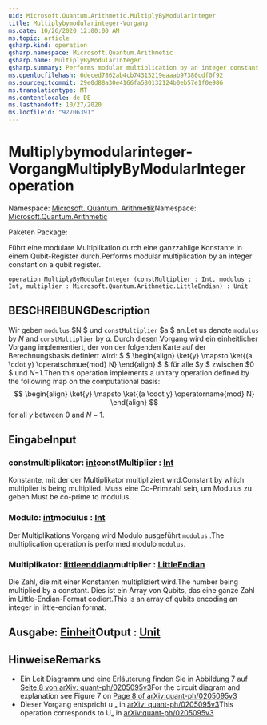 ```yaml
---
uid: Microsoft.Quantum.Arithmetic.MultiplyByModularInteger
title: Multiplybymodularinteger-Vorgang
ms.date: 10/26/2020 12:00:00 AM
ms.topic: article
qsharp.kind: operation
qsharp.namespace: Microsoft.Quantum.Arithmetic
qsharp.name: MultiplyByModularInteger
qsharp.summary: Performs modular multiplication by an integer constant on a qubit register.
ms.openlocfilehash: 6deced7862ab4cb74315219eaaab97380cdf0f92
ms.sourcegitcommit: 29e0d88a30e4166fa580132124b0eb57e1f0e986
ms.translationtype: MT
ms.contentlocale: de-DE
ms.lasthandoff: 10/27/2020
ms.locfileid: "92706391"
---
```

# <a name="multiplybymodularinteger-operation"></a><span data-ttu-id="40aef-102">Multiplybymodularinteger-Vorgang</span><span class="sxs-lookup"><span data-stu-id="40aef-102">MultiplyByModularInteger operation</span></span>

<span data-ttu-id="40aef-103">Namespace: [Microsoft. Quantum. Arithmetik](xref:Microsoft.Quantum.Arithmetic)</span><span class="sxs-lookup"><span data-stu-id="40aef-103">Namespace: [Microsoft.Quantum.Arithmetic](xref:Microsoft.Quantum.Arithmetic)</span></span>

<span data-ttu-id="40aef-104">Paketen [](https://nuget.org/packages/)</span><span class="sxs-lookup"><span data-stu-id="40aef-104">Package: [](https://nuget.org/packages/)</span></span>


<span data-ttu-id="40aef-105">Führt eine modulare Multiplikation durch eine ganzzahlige Konstante in einem Qubit-Register durch.</span><span class="sxs-lookup"><span data-stu-id="40aef-105">Performs modular multiplication by an integer constant on a qubit register.</span></span>

```qsharp
operation MultiplyByModularInteger (constMultiplier : Int, modulus : Int, multiplier : Microsoft.Quantum.Arithmetic.LittleEndian) : Unit
```


## <a name="description"></a><span data-ttu-id="40aef-106">BESCHREIBUNG</span><span class="sxs-lookup"><span data-stu-id="40aef-106">Description</span></span>

<span data-ttu-id="40aef-107">Wir geben `modulus` $N $ und `constMultiplier` $a $ an.</span><span class="sxs-lookup"><span data-stu-id="40aef-107">Let us denote `modulus` by $N$ and `constMultiplier` by $a$.</span></span>
<span data-ttu-id="40aef-108">Durch diesen Vorgang wird ein einheitlicher Vorgang implementiert, der von der folgenden Karte auf der Berechnungsbasis definiert wird: $ $ \begin{align} \ket{y} \mapsto \ket{(a \cdot y) \operatschmue{mod} N} \end{align} $ $ für alle $y $ zwischen $0 $ und $N-$1.</span><span class="sxs-lookup"><span data-stu-id="40aef-108">Then this operation implements a unitary operation defined by the following map on the computational basis: $$ \begin{align} \ket{y} \mapsto \ket{(a \cdot y) \operatorname{mod} N} \end{align} $$ for all $y$ between $0$ and $N - 1$.</span></span>

## <a name="input"></a><span data-ttu-id="40aef-109">Eingabe</span><span class="sxs-lookup"><span data-stu-id="40aef-109">Input</span></span>

### <a name="constmultiplier--int"></a><span data-ttu-id="40aef-110">constmultiplikator: [int](xref:microsoft.quantum.lang-ref.int)</span><span class="sxs-lookup"><span data-stu-id="40aef-110">constMultiplier : [Int](xref:microsoft.quantum.lang-ref.int)</span></span>

<span data-ttu-id="40aef-111">Konstante, mit der der Multiplikator multipliziert wird.</span><span class="sxs-lookup"><span data-stu-id="40aef-111">Constant by which multiplier is being multiplied.</span></span> <span data-ttu-id="40aef-112">Muss eine Co-Primzahl sein, um Modulus zu geben.</span><span class="sxs-lookup"><span data-stu-id="40aef-112">Must be co-prime to modulus.</span></span>


### <a name="modulus--int"></a><span data-ttu-id="40aef-113">Modulo: [int](xref:microsoft.quantum.lang-ref.int)</span><span class="sxs-lookup"><span data-stu-id="40aef-113">modulus : [Int](xref:microsoft.quantum.lang-ref.int)</span></span>

<span data-ttu-id="40aef-114">Der Multiplikations Vorgang wird Modulo ausgeführt `modulus` .</span><span class="sxs-lookup"><span data-stu-id="40aef-114">The multiplication operation is performed modulo `modulus`.</span></span>


### <a name="multiplier--littleendian"></a><span data-ttu-id="40aef-115">Multiplikator: [littleenddian](xref:Microsoft.Quantum.Arithmetic.LittleEndian)</span><span class="sxs-lookup"><span data-stu-id="40aef-115">multiplier : [LittleEndian](xref:Microsoft.Quantum.Arithmetic.LittleEndian)</span></span>

<span data-ttu-id="40aef-116">Die Zahl, die mit einer Konstanten multipliziert wird.</span><span class="sxs-lookup"><span data-stu-id="40aef-116">The number being multiplied by a constant.</span></span>
<span data-ttu-id="40aef-117">Dies ist ein Array von Qubits, das eine ganze Zahl im Little-Endian-Format codiert.</span><span class="sxs-lookup"><span data-stu-id="40aef-117">This is an array of qubits encoding an integer in little-endian format.</span></span>



## <a name="output--unit"></a><span data-ttu-id="40aef-118">Ausgabe: [Einheit](xref:microsoft.quantum.lang-ref.unit)</span><span class="sxs-lookup"><span data-stu-id="40aef-118">Output : [Unit](xref:microsoft.quantum.lang-ref.unit)</span></span>



## <a name="remarks"></a><span data-ttu-id="40aef-119">Hinweise</span><span class="sxs-lookup"><span data-stu-id="40aef-119">Remarks</span></span>

- <span data-ttu-id="40aef-120">Ein Leit Diagramm und eine Erläuterung finden Sie in Abbildung 7 auf [Seite 8 von arXiv: quant-ph/0205095v3](https://arxiv.org/pdf/quant-ph/0205095v3.pdf#page=8)</span><span class="sxs-lookup"><span data-stu-id="40aef-120">For the circuit diagram and explanation see Figure 7 on [Page 8 of arXiv:quant-ph/0205095v3](https://arxiv.org/pdf/quant-ph/0205095v3.pdf#page=8)</span></span>
- <span data-ttu-id="40aef-121">Dieser Vorgang entspricht u ₐ in [arXiv: quant-ph/0205095v3](https://arxiv.org/pdf/quant-ph/0205095v3.pdf)</span><span class="sxs-lookup"><span data-stu-id="40aef-121">This operation corresponds to Uₐ in [arXiv:quant-ph/0205095v3](https://arxiv.org/pdf/quant-ph/0205095v3.pdf)</span></span>